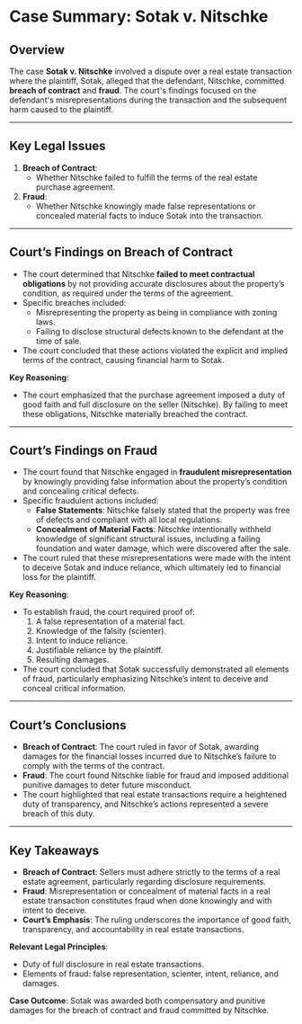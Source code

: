 # Case Summary: Sotak v. Nitschke

## Overview
The case **Sotak v. Nitschke** involved a dispute over a real estate transaction where the plaintiff, Sotak, alleged that the defendant, Nitschke, committed **breach of contract** and **fraud**. The court's findings focused on the defendant's misrepresentations during the transaction and the subsequent harm caused to the plaintiff.

---

## Key Legal Issues
1. **Breach of Contract**:  
   - Whether Nitschke failed to fulfill the terms of the real estate purchase agreement.  
2. **Fraud**:  
   - Whether Nitschke knowingly made false representations or concealed material facts to induce Sotak into the transaction.

---

## Court’s Findings on Breach of Contract
- The court determined that Nitschke **failed to meet contractual obligations** by not providing accurate disclosures about the property’s condition, as required under the terms of the agreement.  
- Specific breaches included:  
  - Misrepresenting the property as being in compliance with zoning laws.  
  - Failing to disclose structural defects known to the defendant at the time of sale.  
- The court concluded that these actions violated the explicit and implied terms of the contract, causing financial harm to Sotak.

**Key Reasoning**:  
- The court emphasized that the purchase agreement imposed a duty of good faith and full disclosure on the seller (Nitschke). By failing to meet these obligations, Nitschke materially breached the contract.

---

## Court’s Findings on Fraud
- The court found that Nitschke engaged in **fraudulent misrepresentation** by knowingly providing false information about the property’s condition and concealing critical defects.  
- Specific fraudulent actions included:  
  - **False Statements**: Nitschke falsely stated that the property was free of defects and compliant with all local regulations.  
  - **Concealment of Material Facts**: Nitschke intentionally withheld knowledge of significant structural issues, including a failing foundation and water damage, which were discovered after the sale.  
- The court ruled that these misrepresentations were made with the intent to deceive Sotak and induce reliance, which ultimately led to financial loss for the plaintiff.

**Key Reasoning**:  
- To establish fraud, the court required proof of:  
  1. A false representation of a material fact.  
  2. Knowledge of the falsity (scienter).  
  3. Intent to induce reliance.  
  4. Justifiable reliance by the plaintiff.  
  5. Resulting damages.  
- The court concluded that Sotak successfully demonstrated all elements of fraud, particularly emphasizing Nitschke’s intent to deceive and conceal critical information.

---

## Court’s Conclusions
- **Breach of Contract**: The court ruled in favor of Sotak, awarding damages for the financial losses incurred due to Nitschke’s failure to comply with the terms of the contract.  
- **Fraud**: The court found Nitschke liable for fraud and imposed additional punitive damages to deter future misconduct.  
- The court highlighted that real estate transactions require a heightened duty of transparency, and Nitschke’s actions represented a severe breach of this duty.

---

## Key Takeaways
- **Breach of Contract**: Sellers must adhere strictly to the terms of a real estate agreement, particularly regarding disclosure requirements.  
- **Fraud**: Misrepresentation or concealment of material facts in a real estate transaction constitutes fraud when done knowingly and with intent to deceive.  
- **Court’s Emphasis**: The ruling underscores the importance of good faith, transparency, and accountability in real estate transactions.

**Relevant Legal Principles**:  
- Duty of full disclosure in real estate transactions.  
- Elements of fraud: false representation, scienter, intent, reliance, and damages.  

**Case Outcome**: Sotak was awarded both compensatory and punitive damages for the breach of contract and fraud committed by Nitschke.